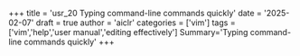 +++
title = 'usr_20 Typing command-line commands quickly'
date = '2025-02-07'
draft = true
author = 'aiclr'
categories = ['vim']
tags = ['vim','help','user manual','editing effectively']
Summary='Typing command-line commands quickly'
+++